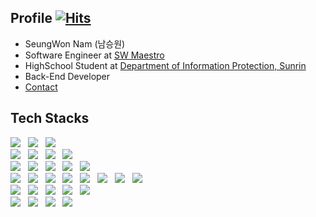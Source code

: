 
## Profile   [![Hits](https://hits.seeyoufarm.com/api/count/incr/badge.svg?url=https%3A%2F%2Fgithub.com%2Fpukuba&count_bg=%2379C83D&title_bg=%23555555&icon=&icon_color=%23E7E7E7&title=hits&edge_flat=false)](https://hits.seeyoufarm.com)
* SeungWon Nam (남승원)
* Software Engineer at [SW Maestro](https://swmaestro.org/sw/main/main.do)
* HighSchool Student at [Department of Information Protection, Sunrin](http://sunrint.hs.kr/index.do)
* Back-End Developer
* [Contact](mailto:pukuba@kakao.com)

## Tech Stacks

<div style="display: inline-block">
  <img src="https://img.shields.io/badge/Node.js-339933?logoColor=FFFFFF&logo=Node.js&style=flat-square"> &nbsp;
  <img src="https://img.shields.io/badge/TypeScript-3178C6?logoColor=FFFFFF&logo=TypeScript&style=flat-square"> &nbsp;
  <img src="https://img.shields.io/badge/JavaScript-F7DF1E?logoColor=FFFFFF&logo=Javascript&style=flat-square"> &nbsp;
  
  <br>
  <img src="https://img.shields.io/badge/Express-000000?logoColor=FFFFFF&logo=express&style=flat-square"> &nbsp;
  <img src="https://img.shields.io/badge/Apollo%20GraphQL-311C87?logoColor=FFFFFF&logo=Apollo%20GraphQL&style=flat-square"> &nbsp;
  <img src="https://img.shields.io/badge/Mocha-8D6748?logoColor=FFFFFF&logo=mocha&style=flat-square"> &nbsp;
  <img src="https://img.shields.io/badge/NestJS-E0234E?logoColor=FFFFFF&logo=NestJS&style=flat-square"> &nbsp;
  <br>
  <img src="https://img.shields.io/badge/GitHub_Actions-181717?logoColor=FFFFFF&logo=github&style=flat-square"> &nbsp;
  <img src="https://img.shields.io/badge/Travis_CI-3EAAAF?logoColor=FFFFFF&logo=travis&style=flat-square"> &nbsp;
  <img src="https://img.shields.io/badge/Codecov-F01F7A?logoColor=FFFFFF&logo=Codecov&style=flat-square"> &nbsp;
  <img src="https://img.shields.io/badge/Coveralls-3F5767?logoColor=FFFFFF&logo=Coveralls&style=flat-square"> &nbsp;
    <img src="https://img.shields.io/badge/Docker_Swarm-2496ED?logoColor=FFFFFF&logo=Docker&style=flat-square"> &nbsp;
  <br>
  <img src="https://img.shields.io/badge/GRPC-4285F4?logoColor=FFFFFF&logo=google&style=flat-square"> &nbsp;
  <img src="https://img.shields.io/badge/GraphQL-E10098?logoColor=FFFFFF&logo=GraphQL&style=flat-square"> &nbsp;
  <img src="https://img.shields.io/badge/NCP-03C75A?logoColor=FFFFFF&logo=naver&style=flat-square"> &nbsp;
  <img src="https://img.shields.io/badge/Amazon AWS-232F3E?logoColor=FFFFFF&logo=Amazon AWS&style=flat-square"> &nbsp;
  <img src="https://img.shields.io/badge/Nginx-009639?logoColor=FFFFFF&logo=Nginx&style=flat-square"> &nbsp;
  <img src="https://img.shields.io/badge/Swagger-85EA2D?logoColor=FFFFFF&logo=swagger&style=flat-square"> &nbsp;
  <img src="https://img.shields.io/badge/Firebase-FFCA28?logoColor=FFFFFF&logo=Firebase&style=flat-square"> &nbsp;
  <img src="https://img.shields.io/badge/Cloudflare-F38020?logoColor=FFFFFF&logo=Cloudflare&style=flat-square"> &nbsp;
  <br>
  <img src="https://img.shields.io/badge/MongoDB-47A248?logoColor=FFFFFF&logo=MongoDB&style=flat-square"> &nbsp;
  <img src="https://img.shields.io/badge/Redis-DC382D?logoColor=FFFFFF&logo=Redis&style=flat-square"> &nbsp;
  <img src="https://img.shields.io/badge/SQLite-003B57?logoColor=FFFFFF&logo=SQLite&style=flat-square"> &nbsp;
  <img src="https://img.shields.io/badge/MySQL-4479A1?logoColor=FFFFFF&logo=Mysql&style=flat-square"> &nbsp;
  <img src="https://img.shields.io/badge/MemCached-65C2CB?logoColor=Memcached&logo=&style=flat-square"> &nbsp;
  <br>
  <img src="https://img.shields.io/badge/Git-F05032?logoColor=FFFFFF&logo=Git&style=flat-square"> &nbsp;
  <img src="https://img.shields.io/badge/Git LFS-F64935?logoColor=FFFFFF&logo=Git-Lfs&style=flat-square"> &nbsp;
  <img src="https://img.shields.io/badge/GitLab-FCA121?logoColor=FFFFFF&logo=Gitlab&style=flat-square"> &nbsp;
  <img src="https://img.shields.io/badge/GitHub-181717?logoColor=FFFFFF&logo=Github&style=flat-square"> &nbsp;
</div>

